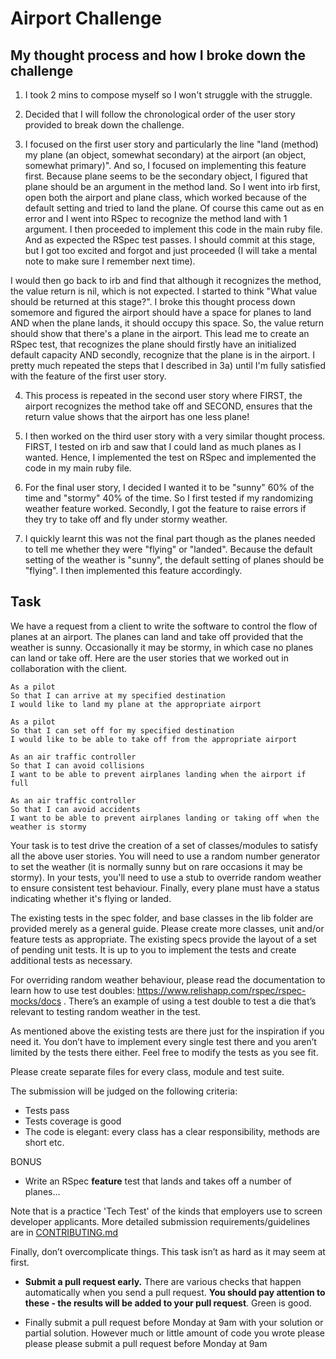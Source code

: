 Airport Challenge
=================

My thought process and how I broke down the challenge
---------
1. I took 2 mins to compose myself so I won't struggle with the struggle.

2. Decided that I will follow the chronological order of the user story provided to break down the challenge.

3. I focused on the first user story and particularly the line "land (method) my plane (an object, somewhat secondary) at the airport (an object, somewhat primary)". And so, I focused on implementing this feature first. Because plane seems to be the secondary object, I figured that plane should be an argument in the method land. So I went into irb first, open both the airport and plane class, which worked because of the default setting and tried to land the plane. Of course this came out as en error and I went into RSpec to recognize the method land with 1 argument. I then proceeded to implement this code in the main ruby file. And as expected the RSpec test passes. I should commit at this stage, but I got too excited and forgot and just proceeded (I will take a mental note to make sure I remember next time).

I would then go back to irb and find that although it recognizes the method, the value return is nil, which is not expected. I started to think "What value should be returned at this stage?". I broke this thought process down somemore and figured the airport should have a space for planes to land AND when the plane lands, it should occupy this space. So, the value return should show that there's a plane in the airport. This lead me to create an RSpec test, that recognizes the plane should firstly have an initialized default capacity AND secondly, recognize that the plane is in the airport. I pretty much repeated the steps that I described in 3a) until I'm fully satisfied with the feature of the first user story.

4. This process is repeated in the second user story where FIRST, the airport recognizes the method take off and SECOND, ensures that the return value shows that the airport has one less plane!

5. I then worked on the third user story with a very similar thought process. FIRST, I tested on irb and saw that I could land as much planes as I wanted. Hence, I implemented the test on RSpec and implemented the code in my main ruby file.

6. For the final user story, I decided I wanted it to be "sunny" 60% of the time and "stormy" 40% of the time. So I first tested if my randomizing weather feature worked. Secondly, I got the feature to raise errors if they try to take off and fly under stormy weather.

7. I quickly learnt this was not the final part though as the planes needed to tell me whether they were "flying" or "landed". Because the default setting of the weather is "sunny", the default setting of planes should be "flying". I then implemented this feature accordingly.


Task
-----

We have a request from a client to write the software to control the flow of planes at an airport. The planes can land and take off provided that the weather is sunny. Occasionally it may be stormy, in which case no planes can land or take off.  Here are the user stories that we worked out in collaboration with the client.

```
As a pilot
So that I can arrive at my specified destination
I would like to land my plane at the appropriate airport

As a pilot
So that I can set off for my specified destination
I would like to be able to take off from the appropriate airport

As an air traffic controller
So that I can avoid collisions
I want to be able to prevent airplanes landing when the airport if full

As an air traffic controller
So that I can avoid accidents
I want to be able to prevent airplanes landing or taking off when the weather is stormy
```

Your task is to test drive the creation of a set of classes/modules to satisfy all the above user stories. You will need to use a random number generator to set the weather (it is normally sunny but on rare occasions it may be stormy). In your tests, you'll need to use a stub to override random weather to ensure consistent test behaviour. Finally, every plane must have a status indicating whether it's flying or landed.

The existing tests in the spec folder, and base classes in the lib folder are provided merely as a general guide.  Please create more classes, unit and/or feature tests as appropriate.  The existing specs provide the layout of a set of pending unit tests. It is up to you to implement the tests and create additional tests as necessary.

For overriding random weather behaviour, please read the documentation to learn how to use test doubles: https://www.relishapp.com/rspec/rspec-mocks/docs . There’s an example of using a test double to test a die that’s relevant to testing random weather in the test.

As mentioned above the existing tests are there just for the inspiration if you need it. You don’t have to implement every single test there and you aren’t limited by the tests there either. Feel free to modify the tests as you see fit.

Please create separate files for every class, module and test suite.

The submission will be judged on the following criteria:

* Tests pass
* Tests coverage is good
* The code is elegant: every class has a clear responsibility, methods are short etc.

BONUS
* Write an RSpec **feature** test that lands and takes off a number of planes...

Note that is a practice 'Tech Test' of the kinds that employers use to screen developer applicants.  More detailed submission requirements/guidelines are in [CONTRIBUTING.md](CONTRIBUTING.md)

Finally, don’t overcomplicate things. This task isn’t as hard as it may seem at first.

* **Submit a pull request early.**  There are various checks that happen automatically when you send a pull request.  **You should pay attention to these - the results will be added to your pull request**.  Green is good.

* Finally submit a pull request before Monday at 9am with your solution or partial solution.  However much or little amount of code you wrote please please please submit a pull request before Monday at 9am
